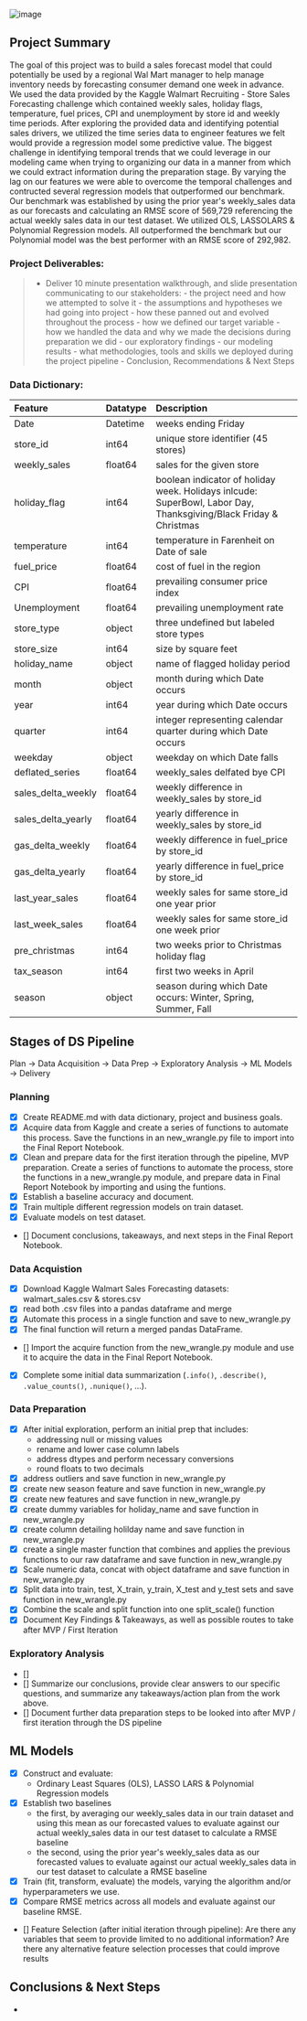 ![image](https://user-images.githubusercontent.com/80718340/129650696-3871a9d4-3264-4400-8c8a-1ee6701f7a40.png)

## Project Summary

The goal of this project was to build a sales forecast model that could potentially be used by a regional Wal Mart manager to help manage inventory needs by forecasting consumer demand one week in advance.   We used the data provided by the Kaggle Walmart Recruiting - Store Sales Forecasting challenge which contained weekly sales, holiday flags, temperature, fuel prices, CPI and unemployment by store id and weekly time periods.  After exploring the provided data and identifying potential sales drivers, we utilized the time series data to engineer features we felt would provide a regression model some predictive value.  The biggest challenge in identifying temporal trends that we could leverage in our modeling came when trying to organizing our data in a manner from which we could extract information during the preparation stage.  By varying the lag on our features we were able to overcome the temporal challenges and contructed several regression models that outperformed our benchmark.  Our benchmark was established by using the prior year's weekly_sales data as our forecasts and calculating an RMSE score of 569,729 referencing the actual weekly sales data in our test dataset.  We utilized OLS, LASSOLARS & Polynomial Regression models.  All outperformed the benchmark but our Polynomial model was the best performer with an RMSE score of 292,982. 

### Project Deliverables:
> - Deliver 10 minute presentation walkthrough, and slide presentation communicating to our stakeholders:
    - the project need and how we attempted to solve it
    - the assumptions and hypotheses we had going into project
        - how these panned out and evolved throughout the process
    - how we defined our target variable
    - how we handled the data and why we made the decisions during preparation we did
    - our exploratory findings
    - our modeling results
    - what methodologies, tools and skills we deployed during the project pipeline
    - Conclusion, Recommendations & Next Steps

### Data Dictionary:
|Feature|Datatype|Description|
|:-------|:-------|:----------|
|Date|Datetime|weeks ending Friday|
|store_id|int64|unique store identifier (45 stores)|
|weekly_sales |float64|sales for the given store|
|holiday_flag|int64|boolean indicator of holiday week. Holidays inlcude: SuperBowl, Labor Day, Thanksgiving/Black Friday & Christmas|
|temperature|int64 |temperature in Farenheit on Date of sale|
|fuel_price|float64|cost of fuel in the region|
|CPI|float64|prevailing consumer price index|
|Unemployment|float64|prevailing unemployment rate|
|store_type|object|three undefined but labeled store types|
|store_size|int64|size by square feet|
|holiday_name|object|name of flagged holiday period|
|month|object|month during which Date occurs|
|year|int64|year during which Date occurs|
|quarter|int64|integer representing calendar quarter during which Date occurs|
|weekday|object|weekday on which Date falls|
|deflated_series|float64|weekly_sales delfated bye CPI|
|sales_delta_weekly|float64|weekly difference in weekly_sales by store_id|
|sales_delta_yearly|float64|yearly difference in weekly_sales by store_id|
|gas_delta_weekly|float64|weekly difference in fuel_price by store_id|
|gas_delta_yearly|float64|yearly difference in fuel_price by store_id|
|last_year_sales|float64|weekly sales for same store_id one year prior|
|last_week_sales|float64|weekly sales for same store_id one week prior|
|pre_christmas|int64|two weeks prior to Christmas holiday flag|
|tax_season|int64|first two weeks in April|
|season|object|season during which Date occurs: Winter, Spring, Summer, Fall|

## Stages of DS Pipeline
Plan -> Data Acquisition -> Data Prep -> Exploratory Analysis -> ML Models -> Delivery

### Planning
- [x] Create README.md with data dictionary, project and business goals.
- [x] Acquire data from Kaggle and create a series of functions to automate this process. Save the functions in an new_wrangle.py file to import into the Final Report Notebook.
- [x] Clean and prepare data for the first iteration through the pipeline, MVP preparation. Create a series of functions to automate the process, store the functions in a new_wrangle.py module, and prepare data in Final Report Notebook by importing and using the funtions.
- [x] Establish a baseline accuracy and document.
- [x] Train multiple different regression models on train dataset.
- [x] Evaluate models on test dataset.
- [] Document conclusions, takeaways, and next steps in the Final Report Notebook.

### Data Acquistion
- [X] Download Kaggle Walmart Sales Forecasting datasets: walmart_sales.csv & stores.csv
- [x] read both .csv files into a pandas dataframe and merge 
- [x] Automate this process in a single function and save to new_wrangle.py
- [x] The final function will return a merged pandas DataFrame.
- [] Import the acquire function from the new_wrangle.py module and use it to acquire the data in the Final Report Notebook.
- [x] Complete some initial data summarization (`.info()`, `.describe()`, `.value_counts()`, `.nunique()`, ...).

### Data Preparation
- [x] After initial exploration, perform an initial prep that includes:
    * addressing null or missing values
    * rename and lower case column labels
    * address dtypes and perform necessary conversions
    * round floats to two decimals
- [x] address outliers and save function in new_wrangle.py
- [x] create new season feature and save function in new_wrangle.py
- [x] create new features and save function in new_wrangle.py
- [x] create dummy variables for holiday_name and save function in new_wrangle.py
- [x] create column detailing holilday name and save function in new_wrangle.py
- [x] create a single master function that combines and applies the previous functions to our raw dataframe and save function in new_wrangle.py
- [x] Scale numeric data, concat with object dataframe and save function in new_wrangle.py 
- [x] Split data into train, test, X_train, y_train, X_test and y_test sets and save function in new_wrangle.py
- [x] Combine the scale and split function into one split_scale() function
- [x] Document Key Findings & Takeaways, as well as possible routes to take after MVP / First Iteration

### Exploratory Analysis
- []  
- [] Summarize our conclusions, provide clear answers to our specific questions, and summarize any takeaways/action plan from the work above.
- [] Document further data preparation steps to be looked into after MVP / first iteration through the DS pipeline

## ML Models
- [x] Construct and evaluate:
    * Ordinary Least Squares (OLS), LASSO LARS & Polynomial Regression models
- [x] Establish two baselines 
    * the first, by averaging our weekly_sales data in our train dataset and using this mean as our forecasted values to evaluate against our actual weekly_sales data in our test dataset to calculate a RMSE baseline
    * the second, using the prior year's weekly_sales data as our forecasted values to evaluate against our actual weekly_sales data in our test dataset to calculate a RMSE baseline
- [x] Train (fit, transform, evaluate) the models, varying the algorithm and/or hyperparameters we use.
- [x] Compare RMSE metrics across all models and evaluate against our baseline RMSE.
- [] Feature Selection (after initial iteration through pipeline): Are there any variables that seem to provide limited to no additional information?  Are there any alternative feature selection processes that could improve results

## Conclusions & Next Steps

- 